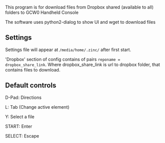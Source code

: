 This program is for download files from Dropbox shared (available to all) folders to GCW0 Handheld Console

The software uses python2-dialog to show UI and wget to download files

## Settings

Settings file will appear at `/media/home/.zinc/` after first start.

'Dropbox' section of config contains of pairs
`reponame = dropbox_share_link`.
Where dropbox_share_link is url to dropbox folder, that contains files to download.

## Default controls

D-Pad: Directions

L: Tab (Change active element)

Y: Select a file

START: Enter

SELECT: Escape